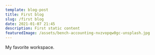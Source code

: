 ```yaml
---
template: blog-post
title: First blog
slug: /first blog
date: 2021-01-07 21:45
description: First static content
featuredImage: /assets/bench-accounting-nvzvopqw0gc-unsplash.jpg
---
```

My favorite workspace.